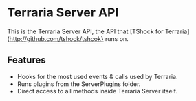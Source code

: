 # Terraria Server API

This is the Terraria Server API, the API that [TShock for Terraria](http://github.com/tshock/tshcok} runs on.

## Features

* Hooks for the most used events & calls used by Terraria.
* Runs plugins from the ServerPlugins folder.
* Direct access to all methods inside Terraria Server itself.
